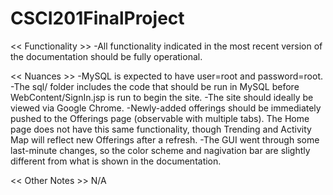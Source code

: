# CSCI201FinalProject

<< Functionality >>
-All functionality indicated in the most recent version of the documentation
 should be fully operational.

<< Nuances >>
-MySQL is expected to have user=root and password=root.
-The sql/ folder includes the code that should be run in MySQL before
 WebContent/SignIn.jsp is run to begin the site.
-The site should ideally be viewed via Google Chrome.
-Newly-added offerings should be immediately pushed to the Offerings page
 (observable with multiple tabs). The Home page does not have this same functionality,
 though Trending and Activity Map will reflect new Offerings after a refresh.
-The GUI went through some last-minute changes, so the color scheme and
 nagivation bar are slightly different from what is shown in the documentation.


<< Other Notes >>
N/A
